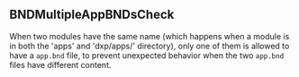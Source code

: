 ## BNDMultipleAppBNDsCheck

When two modules have the same name (which happens when a module is in both the
'apps' and 'dxp/apps/' directory), only one of them is allowed to have a
`app.bnd` file, to prevent unexpected behavior when the two `app.bnd` files have
different content.
